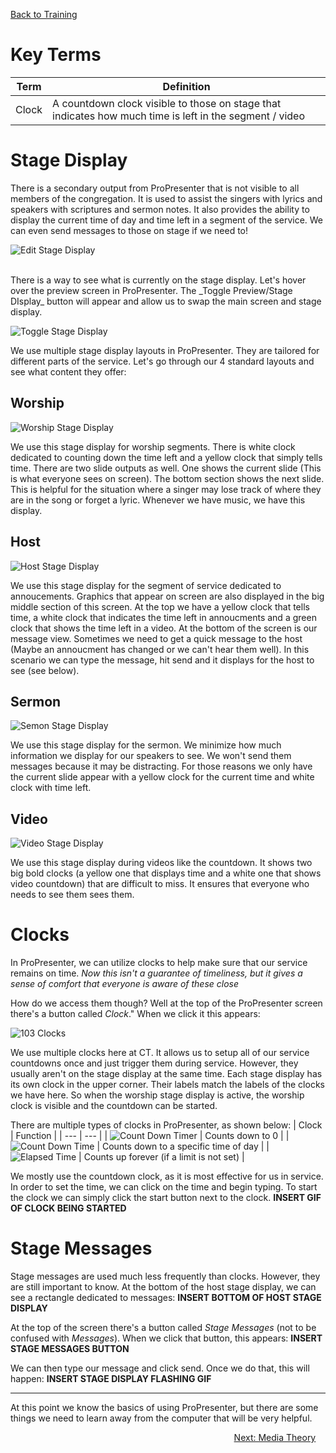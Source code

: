 <!-- TITLE: 103 - Stage Display -->
<!-- SUBTITLE: Once we get through this, we'll understand how what we do affects those on stage as well -->

[Back to Training](/media/training)

# Key Terms
| Term | Definition |
| --- | --- |
| Clock | A countdown clock visible to those on stage that indicates how much time is left in the segment / video |
# Stage Display
There is a secondary output from ProPresenter that is not visible to all members of the congregation. It is used to assist the singers with lyrics and speakers with scriptures and sermon notes. It also provides the ability to display the current time of day and time left in a segment of the service. We can even send messages to those on stage if we need to!

![Edit Stage Display](/uploads/media-screenshots/103-edit-stage-display.jpg "Edit Stage Display")

<br />
There is a way to see what is currently on the stage display. Let's hover over the preview screen in ProPresenter. The _Toggle Preview/Stage DIsplay_ button will appear and allow us to swap the main screen and stage display.

![Toggle Stage Display](/uploads/media-screenshots/103-toggle-stage-display.gif "Toggle Stage Display")

We use multiple stage display layouts in ProPresenter. They are tailored for different parts of the service. Let's go through our 4 standard layouts and see what content they offer:
## Worship
![Worship Stage Display](/uploads/media-screenshots/103-worship-stage-display.jpg "Worship Stage Display")

We use this stage display for worship segments. There is white clock dedicated to counting down the time left and a yellow clock that simply tells time. There are two slide outputs as well. One shows the current slide (This is what everyone sees on screen). The bottom section shows the next slide. This is helpful for the situation where a singer may lose track of where they are in the song or forget a lyric. Whenever we have music, we have this display.

## Host
![Host Stage Display](/uploads/media-screenshots/103-host-stage-display.jpg "Host Stage Display")

We use this stage display for the segment of service dedicated to annoucements. Graphics that appear on screen are also displayed in the big middle section of this screen. At the top we have a yellow clock that tells time, a white clock that indicates the time left in annoucments and a green clock that shows the time left in a video. At the bottom of the screen is our message view. Sometimes we need to get a quick message to the host (Maybe an annoucment has changed or we can't hear them well). In this scenario we can type the message, hit send and it displays for the host to see (see below).
## Sermon
![Semon Stage Display](/uploads/media-screenshots/103-semon-stage-display.jpg "Semon Stage Display")

We use this stage display for the sermon. We minimize how much information we display for our speakers to see. We won't send them messages because it may be distracting. For those reasons we only have the current slide appear with a yellow clock for the current time and white clock with time left.
## Video
![Video Stage Display](/uploads/media-screenshots/103-video-stage-display.jpg "Video Stage Display")

We use this stage display during videos like the countdown. It shows two big bold clocks (a yellow one that displays time and a white one that shows video countdown) that are difficult to miss. It ensures that everyone who needs to see them sees them.
# Clocks
In ProPresenter, we can utilize clocks to help make sure that our service remains on time.
*Now this isn't a guarantee of timeliness, but it gives a sense of comfort that everyone is aware of these close*

How do we access them though? Well at the top of the ProPresenter screen there's a button called _Clock_." When we click it this appears:

![103 Clocks](/uploads/media-screenshots/103-clocks.jpg "103 Clocks")

We use multiple clocks here at CT. It allows us to setup all of our service countdowns once and just trigger them during service. However, they usually aren't on the stage display at the same time. Each stage display has its own clock in the upper corner. Their labels match the labels of the clocks we have here. So when the worship stage display is active, the worship clock is visible and the countdown can be started.

There are multiple types of clocks in ProPresenter, as shown below:
| Clock | Function |
| --- | --- |
| ![Count Down Timer](/uploads/media-screenshots/103-count-down-timer.jpg "Count Down Timer") | Counts down to 0 |
| ![Count Down Time](/uploads/media-screenshots/103-count-down-time.jpg "Count Down Time") | Counts down to a specific time of day |
| ![Elapsed Time](/uploads/media-screenshots/103-elapsed-time.jpg "Elapsed Time") | Counts up forever (if a limit is not set) |

We mostly use the countdown clock, as it is most effective for us in service. In order to set the time, we can click on the time and begin typing. To start the clock we can simply click the start button next to the clock.
**INSERT GIF OF CLOCK BEING STARTED**
# Stage Messages
Stage messages are used much less frequently than clocks. However, they are still important to know. At the bottom of the host stage display, we can see a rectangle dedicated to messages:
**INSERT BOTTOM OF HOST STAGE DISPLAY**

At the top of the screen there's a button called _Stage Messages_ (not to be confused with _Messages_). When we click that button, this appears:
**INSERT STAGE MESSAGES BUTTON**

We can then type our message and click send. Once we do that, this will happen:
**INSERT STAGE DISPLAY FLASHING GIF**

---

At this point we know the basics of using ProPresenter, but there are some things we need to learn away from the computer that will be very helpful.
<div style="text-align:right"><a href="/media/training-pages/104">Next: Media Theory</a>&nbsp;&nbsp;&nbsp;&nbsp;</div>